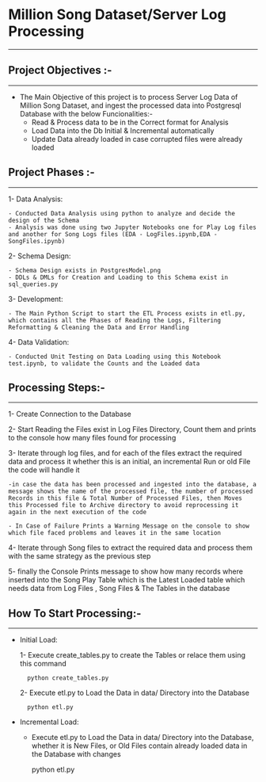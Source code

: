 # Million Song Dataset/Server Log Processing
--------------
## Project Objectives :-
---------------------------
- The Main Objective of this project is to process Server Log Data of Million Song Dataset, and ingest the processed data into Postgresql Database with the below Funcionalities:-
    - Read & Process data to be in the Correct format for Analysis
    - Load Data into the Db Initial & Incremental automatically
    - Update Data already loaded in case corrupted files were already loaded 

## Project Phases :-
-----------------------
1- Data Analysis:

    - Conducted Data Analysis using python to analyze and decide the design of the Schema
    - Analysis was done using two Jupyter Notebooks one for Play Log files and another for Song Logs files (EDA - LogFiles.ipynb,EDA - SongFiles.ipynb)

2- Schema Design:

    - Schema Design exists in PostgresModel.png
    - DDLs & DMLs for Creation and Loading to this Schema exist in sql_queries.py

3- Development:

    - The Main Python Script to start the ETL Process exists in etl.py, which contains all the Phases of Reading the Logs, Filtering Reformatting & Cleaning the Data and Error Handling

4- Data Validation:

    - Conducted Unit Testing on Data Loading using this Notebook test.ipynb, to validate the Counts and the Loaded data

## Processing Steps:-
------------------------
1- Create Connection to the Database

2- Start Reading the Files exist in Log Files Directory, Count them and prints to the console how many files found for processing

3- Iterate through log files, and for each of the files extract the required data and process it whether this is an initial, an incremental Run or old File the code will handle it

    -in case the data has been processed and ingested into the database, a message shows the name of the processed file, the number of processed Records in this file & Total Number of Processed Files, then Moves this Processed file to Archive directory to avoid reprocessing it again in the next execution of the code
    
    - In Case of Failure Prints a Warning Message on the console to show which file faced problems and leaves it in the same location 
    
4- Iterate through Song files to extract the required data and process them with the same strategy as the previous step

5- finally the Console Prints message to show how many records where inserted into the Song Play Table which is the Latest Loaded table which needs data from Log Files , Song Files & The Tables in the database


## How To Start Processing:-
----------------------------------
- Initial Load:

    1- Execute create_tables.py to create the Tables or relace them using this command
    
        python create_tables.py


    2- Execute etl.py to Load the Data in data/ Directory into the Database
    
        python etl.py

- Incremental Load:    

    - Execute etl.py to Load the Data in data/ Directory into the Database, whether it is New Files, or Old Files contain already loaded data in the Database with changes
    
        python etl.py